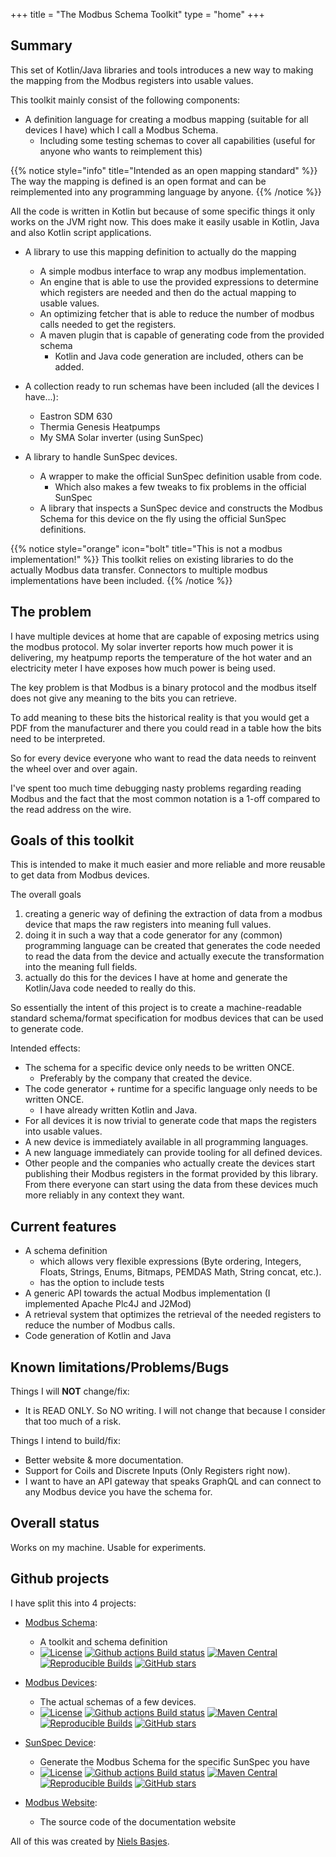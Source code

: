 +++
title = "The Modbus Schema Toolkit"
type = "home"
+++

## Summary
This set of Kotlin/Java libraries and tools introduces a new way to making the mapping from the Modbus registers into usable values.


This toolkit mainly consist of the following components:
- A definition language for creating a modbus mapping (suitable for all devices I have) which I call a Modbus Schema.
  - Including some testing schemas to cover all capabilities (useful for anyone who wants to reimplement this)

{{% notice style="info" title="Intended as an open mapping standard" %}}
The way the mapping is defined is an open format and can be reimplemented into any programming language by anyone.
{{% /notice %}}

All the code is written in Kotlin but because of some specific things it only works on the JVM right now.
This does make it easily usable in Kotlin, Java and also Kotlin script applications.

- A library to use this mapping definition to actually do the mapping
  - A simple modbus interface to wrap any modbus implementation.
  - An engine that is able to use the provided expressions to determine which registers are needed and then do the actual mapping to usable values.
  - An optimizing fetcher that is able to reduce the number of modbus calls needed to get the registers.
  - A maven plugin that is capable of generating code from the provided schema
    - Kotlin and Java code generation are included, others can be added.
  
- A collection ready to run schemas have been included (all the devices I have...):
  - Eastron SDM 630
  - Thermia Genesis Heatpumps
  - My SMA Solar inverter (using SunSpec)

- A library to handle SunSpec devices.
  - A wrapper to make the official SunSpec definition usable from code.
    - Which also makes a few tweaks to fix problems in the official SunSpec
  - A library that inspects a SunSpec device and constructs the Modbus Schema for this device on the fly using the official SunSpec definitions.

{{% notice style="orange" icon="bolt" title="This is not a modbus implementation!" %}}
This toolkit relies on existing libraries to do the actually Modbus data transfer.
Connectors to multiple modbus implementations have been included.
{{% /notice %}}

## The problem
I have multiple devices at home that are capable of exposing metrics using the modbus protocol.
My solar inverter reports how much power it is delivering, my heatpump reports the temperature of the hot water and an electricity meter I have exposes how much power is being used.

The key problem is that Modbus is a binary protocol and the modbus itself does not give any meaning to the bits you can retrieve.

To add meaning to these bits the historical reality is that you would get a PDF from the manufacturer and there you could read in a table how the bits need to be interpreted.

So for every device everyone who want to read the data needs to reinvent the wheel over and over again.

I've spent too much time debugging nasty problems regarding reading Modbus and the fact that the most common notation is a 1-off compared to the read address on the wire.

## Goals of this toolkit
This is intended to make it much easier and more reliable and more reusable to get data from Modbus devices.

The overall goals
1. creating a generic way of defining the extraction of data from a modbus device that maps the raw registers into meaning full values.
2. doing it in such a way that a code generator for any (common) programming language can be created that generates the code needed to read the data from the device and actually execute the transformation into the meaning full fields.
3. actually do this for the devices I have at home and generate the Kotlin/Java code needed to really do this.

So essentially the intent of this project is to create a machine-readable standard schema/format specification for modbus devices that can be used to generate code.

Intended effects:
- The schema for a specific device only needs to be written ONCE.
  - Preferably by the company that created the device.
- The code generator + runtime for a specific language only needs to be written ONCE.
  - I have already written Kotlin and Java.
- For all devices it is now trivial to generate code that maps the registers into usable values.
- A new device is immediately available in all programming languages.
- A new language immediately can provide tooling for all defined devices.
- Other people and the companies who actually create the devices start publishing their Modbus registers in the format provided by this library. From there everyone can start using the data from these devices much more reliably in any context they want.

## Current features
- A schema definition
    - which allows very flexible expressions (Byte ordering, Integers, Floats, Strings, Enums, Bitmaps, PEMDAS Math, String concat, etc.).
    - has the option to include tests
- A generic API towards the actual Modbus implementation (I implemented Apache Plc4J and J2Mod)
- A retrieval system that optimizes the retrieval of the needed registers to reduce the number of Modbus calls.
- Code generation of Kotlin and Java

## Known limitations/Problems/Bugs

Things I will **NOT** change/fix:
- It is READ ONLY. So NO writing. I will not change that because I consider that too much of a risk.

Things I intend to build/fix:
- Better website & more documentation.
- Support for Coils and Discrete Inputs (Only Registers right now).
- I want to have an API gateway that speaks GraphQL and can connect to any Modbus device you have the schema for.

## Overall status
Works on my machine. Usable for experiments.

## Github projects
I have split this into 4 projects:
- [Modbus Schema](https://github.com/nielsbasjes/modbus-schema):
  - A toolkit and schema definition
  - [![License](https://img.shields.io/:license-apache-blue.svg)](https://www.apache.org/licenses/LICENSE-2.0.html)
    [![Github actions Build status](https://img.shields.io/github/actions/workflow/status/nielsbasjes/modbus-schema/build.yml?branch=main&label=main%20branch)](https://github.com/nielsbasjes/modbus-schema/actions)
    [![Maven Central](https://img.shields.io/maven-central/v/nl.basjes.modbus/modbus-schema-parent.svg?label=Maven%20Central)](https://central.sonatype.com/namespace/nl.basjes.modbus)
    [![Reproducible Builds](https://img.shields.io/endpoint?url=https://raw.githubusercontent.com/jvm-repo-rebuild/reproducible-central/master/content/nl/basjes/modbus/modbus-schema-parent/badge.json)](https://github.com/jvm-repo-rebuild/reproducible-central/blob/master/content/nl/basjes/modbus/modbus-schema-parent/README.md)
    [![GitHub stars](https://img.shields.io/github/stars/nielsbasjes/modbus-schema?label=GitHub%20stars)](https://github.com/nielsbasjes/modbus-schema/stargazers)

- [Modbus Devices](https://github.com/nielsbasjes/modbus-devices):
  - The actual schemas of a few devices.
  - [![License](https://img.shields.io/:license-apache-blue.svg)](https://www.apache.org/licenses/LICENSE-2.0.html)
    [![Github actions Build status](https://img.shields.io/github/actions/workflow/status/nielsbasjes/modbus-devices/build.yml?branch=main&label=main%20branch)](https://github.com/nielsbasjes/modbus-devices/actions)
    [![Maven Central](https://img.shields.io/maven-central/v/nl.basjes.modbus.devices/modbus-devices-parent.svg?label=Maven%20Central)](https://central.sonatype.com/namespace/nl.basjes.modbus.devices)
    [![Reproducible Builds](https://img.shields.io/endpoint?url=https://raw.githubusercontent.com/jvm-repo-rebuild/reproducible-central/master/content/nl/basjes/modbus/devices/modbus-devices-parent/badge.json)](https://github.com/jvm-repo-rebuild/reproducible-central/blob/master/content/nl/basjes/modbus/devices/modbus-devices-parent/README.md)
    [![GitHub stars](https://img.shields.io/github/stars/nielsbasjes/modbus-devices?label=GitHub%20stars)](https://github.com/nielsbasjes/modbus-devices/stargazers)

- [SunSpec Device](https://github.com/nielsbasjes/sunspec-device):
  - Generate the Modbus Schema for the specific SunSpec you have
  - [![License](https://img.shields.io/:license-apache-blue.svg)](https://www.apache.org/licenses/LICENSE-2.0.html)
    [![Github actions Build status](https://img.shields.io/github/actions/workflow/status/nielsbasjes/sunspec-device/build.yml?branch=main&label=main%20branch)](https://github.com/nielsbasjes/sunspec-device/actions)
    [![Maven Central](https://img.shields.io/maven-central/v/nl.basjes.sunspec/sunspec-device-parent.svg?label=Maven%20Central)](https://central.sonatype.com/namespace/nl.basjes.sunspec)
    [![Reproducible Builds](https://img.shields.io/endpoint?url=https://raw.githubusercontent.com/jvm-repo-rebuild/reproducible-central/master/content/nl/basjes/sunspec/sunspec-device-parent/badge.json)](https://github.com/jvm-repo-rebuild/reproducible-central/blob/master/content/nl/basjes/sunspec/sunspec-device-parent/README.md)
    [![GitHub stars](https://img.shields.io/github/stars/nielsbasjes/sunspec-device?label=GitHub%20stars)](https://github.com/nielsbasjes/sunspec-device/stargazers)

- [Modbus Website](https://github.com/nielsbasjes/modbus-website):
  - The source code of the documentation website

All of this was created by [Niels Basjes](https://niels.basjes.nl/).
